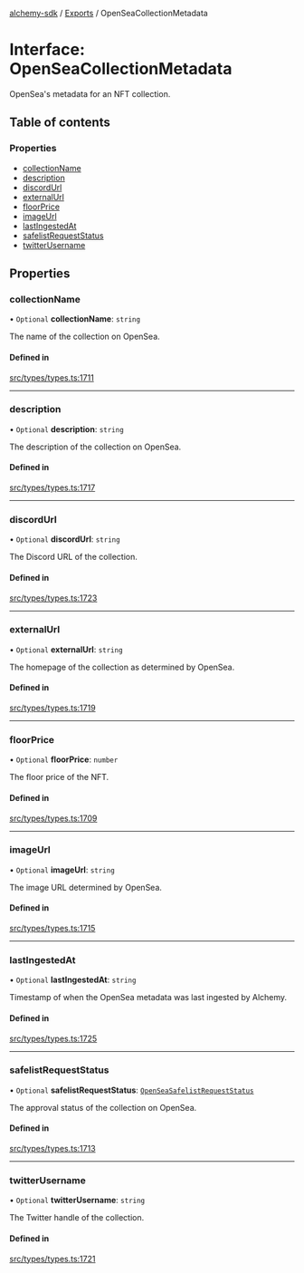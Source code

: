 [alchemy-sdk](../README.md) / [Exports](../modules.md) / OpenSeaCollectionMetadata

# Interface: OpenSeaCollectionMetadata

OpenSea's metadata for an NFT collection.

## Table of contents

### Properties

- [collectionName](OpenSeaCollectionMetadata.md#collectionname)
- [description](OpenSeaCollectionMetadata.md#description)
- [discordUrl](OpenSeaCollectionMetadata.md#discordurl)
- [externalUrl](OpenSeaCollectionMetadata.md#externalurl)
- [floorPrice](OpenSeaCollectionMetadata.md#floorprice)
- [imageUrl](OpenSeaCollectionMetadata.md#imageurl)
- [lastIngestedAt](OpenSeaCollectionMetadata.md#lastingestedat)
- [safelistRequestStatus](OpenSeaCollectionMetadata.md#safelistrequeststatus)
- [twitterUsername](OpenSeaCollectionMetadata.md#twitterusername)

## Properties

### collectionName

• `Optional` **collectionName**: `string`

The name of the collection on OpenSea.

#### Defined in

[src/types/types.ts:1711](https://github.com/alchemyplatform/alchemy-sdk-js/blob/5992f68/src/types/types.ts#L1711)

___

### description

• `Optional` **description**: `string`

The description of the collection on OpenSea.

#### Defined in

[src/types/types.ts:1717](https://github.com/alchemyplatform/alchemy-sdk-js/blob/5992f68/src/types/types.ts#L1717)

___

### discordUrl

• `Optional` **discordUrl**: `string`

The Discord URL of the collection.

#### Defined in

[src/types/types.ts:1723](https://github.com/alchemyplatform/alchemy-sdk-js/blob/5992f68/src/types/types.ts#L1723)

___

### externalUrl

• `Optional` **externalUrl**: `string`

The homepage of the collection as determined by OpenSea.

#### Defined in

[src/types/types.ts:1719](https://github.com/alchemyplatform/alchemy-sdk-js/blob/5992f68/src/types/types.ts#L1719)

___

### floorPrice

• `Optional` **floorPrice**: `number`

The floor price of the NFT.

#### Defined in

[src/types/types.ts:1709](https://github.com/alchemyplatform/alchemy-sdk-js/blob/5992f68/src/types/types.ts#L1709)

___

### imageUrl

• `Optional` **imageUrl**: `string`

The image URL determined by OpenSea.

#### Defined in

[src/types/types.ts:1715](https://github.com/alchemyplatform/alchemy-sdk-js/blob/5992f68/src/types/types.ts#L1715)

___

### lastIngestedAt

• `Optional` **lastIngestedAt**: `string`

Timestamp of when the OpenSea metadata was last ingested by Alchemy.

#### Defined in

[src/types/types.ts:1725](https://github.com/alchemyplatform/alchemy-sdk-js/blob/5992f68/src/types/types.ts#L1725)

___

### safelistRequestStatus

• `Optional` **safelistRequestStatus**: [`OpenSeaSafelistRequestStatus`](../enums/OpenSeaSafelistRequestStatus.md)

The approval status of the collection on OpenSea.

#### Defined in

[src/types/types.ts:1713](https://github.com/alchemyplatform/alchemy-sdk-js/blob/5992f68/src/types/types.ts#L1713)

___

### twitterUsername

• `Optional` **twitterUsername**: `string`

The Twitter handle of the collection.

#### Defined in

[src/types/types.ts:1721](https://github.com/alchemyplatform/alchemy-sdk-js/blob/5992f68/src/types/types.ts#L1721)
